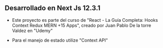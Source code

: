 ## Desarrollado en Next Js 12.3.1
- Este proyecto es parte del curso de "React - La Guía Completa: Hooks Context Redux MERN +15 Apps", creado por 
  Juan Pablo De la torre Valdez en "Udemy"

- Para el manejo de estado utilize "Context API" 
